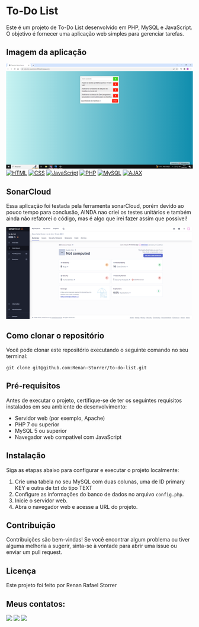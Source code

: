 # To-Do List

Este é um projeto de To-Do List desenvolvido em PHP, MySQL e JavaScript. O objetivo é fornecer uma aplicação web simples para gerenciar tarefas.

## Imagem da aplicação
![todolist](imagens/todolist.png)
[![HTML](https://img.shields.io/badge/-HTML-orange)](#)
[![CSS](https://img.shields.io/badge/-CSS-blue)](#)
[![JavaScript](https://img.shields.io/badge/-JavaScript-yellow)](#)
[![PHP](https://img.shields.io/badge/-PHP-purple)](#)
[![MySQL](https://img.shields.io/badge/-MySQL-blueviolet)](#)
[![AJAX](https://img.shields.io/badge/-AJAX-green)](#)

## SonarCloud

Essa aplicação foi testada pela ferramenta sonarCloud, porém devido ao pouco tempo para conclusão, AINDA nao criei os testes unitários e também ainda não refatorei o código, mas é algo que irei fazer assim que possivel! 


![sonarCloud](imagens/sonarCloud-todolist.png)

## Como clonar o repositório

Você pode clonar este repositório executando o seguinte comando no seu terminal:

```shell
git clone git@github.com:Renan-Storrer/to-do-list.git
````



## Pré-requisitos

Antes de executar o projeto, certifique-se de ter os seguintes requisitos instalados em seu ambiente de desenvolvimento:

- Servidor web (por exemplo, Apache)
- PHP 7 ou superior
- MySQL 5 ou superior
- Navegador web compatível com JavaScript

## Instalação

Siga as etapas abaixo para configurar e executar o projeto localmente:

1. Crie uma tabela no seu MySQL com duas colunas, uma de ID primary KEY e outra de txt do tipo TEXT
2. Configure as informações do banco de dados no arquivo `config.php`.
3. Inicie o servidor web.
4. Abra o navegador web e acesse a URL do projeto.

## Contribuição

Contribuições são bem-vindas! Se você encontrar algum problema ou tiver alguma melhoria a sugerir, sinta-se à vontade para abrir uma issue ou enviar um pull request.

## Licença

Este projeto foi feito por Renan Rafael Storrer

## Meus contatos:

<div> 
  <a href = "mailto:storrerrenan@gmail.com"><img src="https://img.shields.io/badge/-Gmail-%23333?style=for-the-badge&logo=gmail&logoColor=white" target="_blank"></a>
  <a href="https://www.linkedin.com/in/renanstorrer" target="_blank"><img src="https://img.shields.io/badge/-LinkedIn-%230077B5?style=for-the-badge&logo=linkedin&logoColor=white" target="_blank"></a> 
  <a href="http://api.whatsapp.com/send?1=pt_BR&phone=5541995843212" target="_blank"><img src="https://img.shields.io/badge/WhatsApp-25D366?style=for-the-badge&logo=whatsapp&logoColor=white" target="_blank"></a>
</div>


